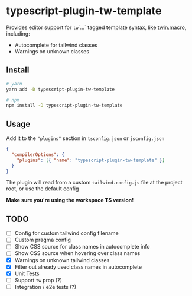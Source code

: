 # typescript-plugin-tw-template

Provides editor support for `tw`\`...\` tagged template syntax, like [twin.macro](https://github.com/ben-rogerson/twin.macro), including:

- Autocomplete for tailwind classes
- Warnings on unknown classes

## Install

```bash
# yarn
yarn add -D typescript-plugin-tw-template

# npm
npm install -D typescript-plugin-tw-template
```

## Usage

Add it to the `"plugins"` section in `tsconfig.json` or `jsconfig.json`

```json
{
  "compilerOptions": {
    "plugins": [{ "name": "typescript-plugin-tw-template" }]
  }
}
```

The plugin will read from a custom `tailwind.config.js` file at the project root, or use the default config

**Make sure you're using the workspace TS version!**

## TODO

- [ ] Config for custom tailwind config filename
- [ ] Custom pragma config
- [ ] Show CSS source for class names in autocomplete info
- [ ] Show CSS source when hovering over class names
- [x] Warnings on unknown tailwind classes
- [x] Filter out already used class names in autocomplete
- [x] Unit Tests
- [ ] Support `tw` prop (?)
- [ ] Integration / e2e tests (?)

